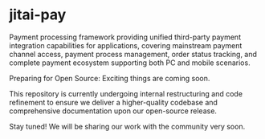 # jitai-pay
Payment processing framework providing unified third-party payment integration capabilities for applications, covering mainstream payment channel access, payment process management, order status tracking, and complete payment ecosystem supporting both PC and mobile scenarios.

Preparing for Open Source: Exciting things are coming soon.

This repository is currently undergoing internal restructuring and code refinement to ensure we deliver a higher-quality codebase and comprehensive documentation upon our open-source release.

Stay tuned! We will be sharing our work with the community very soon.
